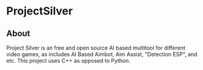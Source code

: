 # ProjectSilver

## About
Project Silver is an free and open source AI based multitool for different video games, as includes AI Based Aimbot, Aim Assist, "Detection ESP", and etc. This project uses C++ as opposed to Python.
